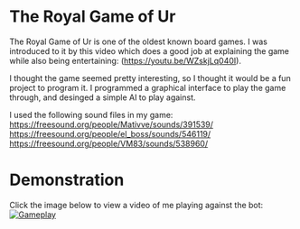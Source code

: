 # The Royal Game of Ur
The Royal Game of Ur is one of the oldest known board games. I was introduced to it by this video which does a good job
at explaining the game while also being entertaining: (https://youtu.be/WZskjLq040I).

I thought the game seemed pretty interesting, so I thought it would be a fun project to program it. I programmed a graphical interface
to play the game through, and desinged a simple AI to play against. 

I used the following sound files in my game:
https://freesound.org/people/Mativve/sounds/391539/
https://freesound.org/people/el_boss/sounds/546119/
https://freesound.org/people/VM83/sounds/538960/

# Demonstration

Click the image below to view a video of me playing against the bot: 
[![Gameplay](https://www.youtube.com/watch?v=p0UPaWhaSOg/0.jpg)](https://www.youtube.com/watch?v=p0UPaWhaSOg)
